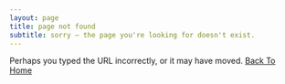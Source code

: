 ```yaml
---
layout: page
title: page not found
subtitle: sorry – the page you're looking for doesn't exist.
---
```


Perhaps you typed the URL incorrectly, or it may have moved.
<a href="/" class="button button--large">Back To Home</a>
